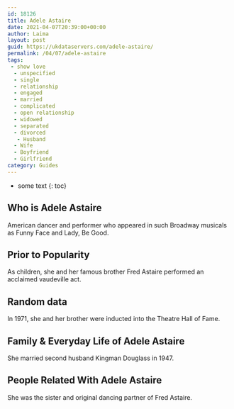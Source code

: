 ```yaml
---
id: 18126
title: Adele Astaire
date: 2021-04-07T20:39:00+00:00
author: Laima
layout: post
guid: https://ukdataservers.com/adele-astaire/
permalink: /04/07/adele-astaire
tags:
 - show love
  - unspecified
  - single
  - relationship
  - engaged
  - married
  - complicated
  - open relationship
  - widowed
  - separated
  - divorced
   - Husband
  - Wife
  - Boyfriend
  - Girlfriend
category: Guides
---
```


* some text
{: toc}


## Who is Adele Astaire
                  
                  
                  
American dancer and performer who appeared in such Broadway musicals as Funny Face and Lady, Be Good.
                  
              
            
              
            
                
                
                
## Prior to Popularity
                  
                  
                  
As children, she and her famous brother Fred Astaire performed an acclaimed vaudeville act.
                  
              
            
              
            
                
                
                
## Random data
                  
                  
                  
In 1971, she and her brother were inducted into the Theatre Hall of Fame.
                  
              
            
              
            
                
                
                
## Family & Everyday Life of Adele Astaire
                  
                  
                  
She married second husband Kingman Douglass in 1947.
                  
              
            
              
            
                
                
                
## People Related With Adele Astaire
                  
                  
                  
She was the sister and original dancing partner of Fred Astaire.
                  
              
            
              
            
                
              
            
              
              
            
            
              
            
          
          
          